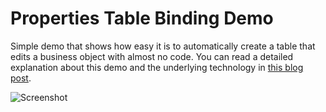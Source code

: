 # Properties Table Binding Demo

Simple demo that shows how easy it is to automatically create a table that edits a business object with almost no code. You can read a detailed explanation about this demo and the underlying technology in [this blog post](https://www.codenameone.com/blog/table-property-mapping.html).

![Screenshot](http://50.116.55.15/img/blog/property-table-landscape.png)
